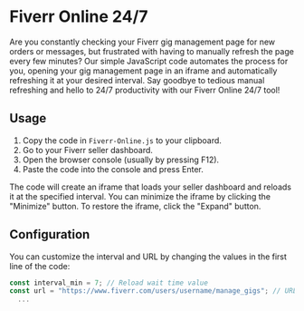 # Fiverr Online 24/7

Are you constantly checking your Fiverr gig management page for new orders or messages, but frustrated with having to manually refresh the page every few minutes? Our simple JavaScript code automates the process for you, opening your gig management page in an iframe and automatically refreshing it at your desired interval. Say goodbye to tedious manual refreshing and hello to 24/7 productivity with our Fiverr Online 24/7 tool!

## Usage

1. Copy the code in `Fiverr-Online.js` to your clipboard.
2. Go to your Fiverr seller dashboard.
3. Open the browser console (usually by pressing F12).
4. Paste the code into the console and press Enter.

The code will create an iframe that loads your seller dashboard and reloads it at the specified interval. You can minimize the iframe by clicking the "Minimize" button. To restore the iframe, click the "Expand" button.

## Configuration

You can customize the interval and URL by changing the values in the first line of the code:

```javascript
const interval_min = 7; // Reload wait time value
const url = "https://www.fiverr.com/users/username/manage_gigs"; // URL of page
  ...
